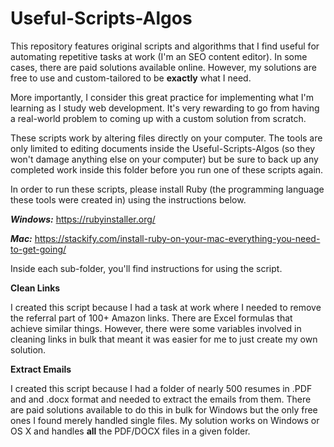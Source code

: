 # Useful-Scripts-Algos

This repository features original scripts and algorithms that I find useful for automating repetitive tasks at work (I'm an SEO content editor). In some cases, there are paid solutions available online. However, my solutions are free to use and custom-tailored to be **exactly** what I need. 

More importantly, I consider this great practice for implementing what I'm learning as I study web development. It's very rewarding to go from having a real-world problem to coming up with a custom solution from scratch.

These scripts work by altering files directly on your computer. The tools are only limited to editing documents inside the Useful-Scripts-Algos (so they won't damage anything else on your computer) but be sure to back up any completed work inside this folder before you run one of these scripts again.

In order to run these scripts, please install Ruby (the programming language these tools were created in) using the instructions below.

***Windows:*** https://rubyinstaller.org/

***Mac:*** https://stackify.com/install-ruby-on-your-mac-everything-you-need-to-get-going/

Inside each sub-folder, you'll find instructions for using the script.

**Clean Links**

I created this script because I had a task at work where I needed to remove the referral part of 100+ Amazon links. There are Excel formulas that achieve similar things. However, there were some variables involved in cleaning links in bulk that meant it was easier for me to just create my own solution.

**Extract Emails**

I created this script because I had a folder of nearly 500 resumes in .PDF and and .docx format and needed to extract the emails from them. There are paid solutions available to do this in bulk for Windows but the only free ones I found merely handled single files. My solution works on Windows or OS X and handles **all** the PDF/DOCX files in a given folder.
